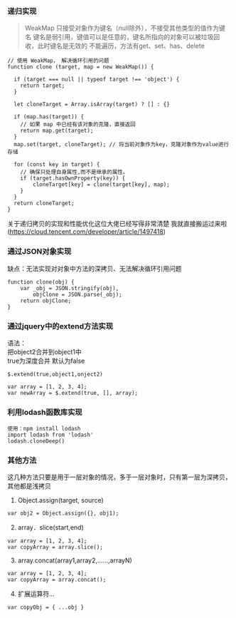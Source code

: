 ### 递归实现

>WeakMap 只接受对象作为键名（null除外），不接受其他类型的值作为键名
 键名是弱引用，键值可以是任意的，键名所指向的对象可以被垃圾回收，此时键名是无效的
 不能遍历，方法有get、set、has、delete

```
// 使用 WeakMap， 解决循环引用的问题
function clone (target, map = new WeakMap()) {

  if (target === null || typeof target !== 'object') {
    return target;
  }

  let cloneTarget = Array.isArray(target) ? [] : {}

  if (map.has(target)) {
    // 如果 map 中已经有该对象的克隆，直接返回
    return map.get(target);
  }
  map.set(target, cloneTarget); // 将当前对象作为key，克隆对象作为value进行存储

  for (const key in target) {
    // 确保只处理自身属性,而不是继承的属性。
    if (target.hasOwnProperty(key)) { 
        cloneTarget[key] = clone(target[key], map);
    }
  }
  return cloneTarget;
}
```
关于递归拷贝的实现和性能优化这位大佬已经写得非常清楚   我就直接搬运过来啦
(https://cloud.tencent.com/developer/article/1497418)   

### 通过JSON对象实现   
缺点：无法实现对对象中方法的深拷贝、无法解决循环引用问题
```
function clone(obj) {
    var _obj = JSON.stringify(obj),
        objClone = JSON.parse(_obj);
    return objClone;
}
```
### 通过jquery中的extend方法实现   
语法：   
把object2合并到object1中    
true为深度合并  默认为false
```
$.extend(true,object1,onject2)
```


```
var array = [1, 2, 3, 4];
var newArray = $.extend(true, [], array);
```

### 利用lodash函数库实现
```
使用：npm install lodash
import lodash from 'lodash'
lodash.cloneDeep()
```
### 其他方法   
这几种方法只要是用于一层对象的情况，多于一层对象时，只有第一层为深拷贝，其他都是浅拷贝  
1. Object.assign(target, source)  
 ```
 var obj2 = Object.assign({}, obj1);
```
2. array．slice(start,end)  
```
var array = [1, 2, 3, 4];
var copyArray = array.slice();
```  
3. array.concat(array1,array2,......,arrayN)   
 ```
var array = [1, 2, 3, 4];
var copyArray = array.concat();
 ```
 4. 扩展运算符...
```
var copyObj = { ...obj }
```